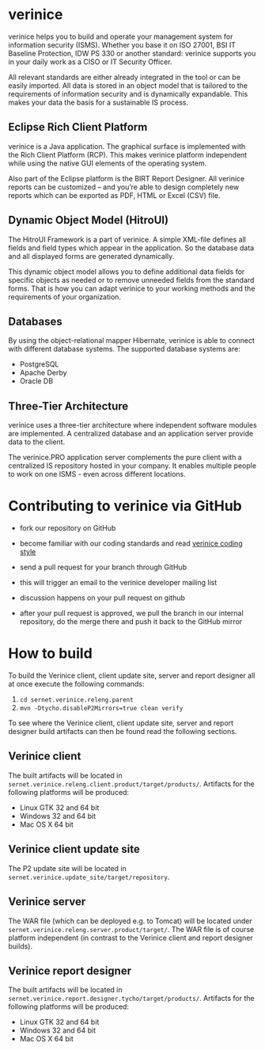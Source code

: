 # verinice

verinice helps you to build and operate your management system for
information security (ISMS). Whether you base it on ISO 27001, BSI IT
Baseline Protection, IDW PS 330 or another standard: verinice supports
you in your daily work as a CISO or IT Security Officer.

All relevant standards are either already integrated in the tool or can
be easily imported. All data is stored in an object model that is
tailored to the requirements of information security and is dynamically
expandable. This makes your data the basis for a sustainable IS process.

## Eclipse Rich Client Platform

verinice is a Java application. The graphical surface is implemented
with the Rich Client Platform (RCP). This makes verinice platform
independent while using the native GUI elements of the operating system.

Also part of the Eclipse platform is the BIRT Report Designer. All
verinice reports can be customized – and you’re able to design
completely new reports which can be exported as PDF, HTML or Excel (CSV)
file.

## Dynamic Object Model (HitroUI)

The HitroUI Framework is a part of verinice. A simple XML-file defines
all fields and field types which appear in the application. So the
database data and all displayed forms are generated dynamically.

This dynamic object model allows you to define additional data fields
for specific objects as needed or to remove unneeded fields from the
standard forms. That is how you can adapt verinice to your working
methods and the requirements of your organization.

## Databases


By using the object-relational mapper Hibernate, verinice is able to
connect with different database systems. The supported database systems
are:

- PostgreSQL
- Apache Derby
- Oracle DB

## Three-Tier Architecture


verinice uses a three-tier architecture where independent software
modules are implemented. A centralized database and an application
server provide data to the client.

The verinice.PRO application server complements the pure client with a
centralized IS repository hosted in your company. It enables multiple
people to work on one ISMS - even across different locations.

# Contributing to verinice via GitHub

- fork our repository on GitHub

- become familiar with our coding standards and read [verinice coding
  style](CODINGSTYLE.md)

- send a pull request for your branch through GitHub

- this will trigger an email to the verinice developer mailing list

- discussion happens on your pull request on github

- after your pull request is approved, we pull the branch in our
  internal repository, do the merge there and push it back to the
  GitHub mirror

# How to build

To build the Verinice client, client update site, server and
report designer all at once execute the following commands:

1. `cd sernet.verinice.releng.parent`
1. `mvn -Dtycho.disableP2Mirrors=true clean verify`

To see where the Verinice client, client update site, server
and report designer build artifacts can then be found
read the following sections.

## Verinice client

The built artifacts will be located in
`sernet.verinice.releng.client.product/target/products/`.
Artifacts for the following platforms will be produced:

* Linux GTK 32 and 64 bit
* Windows 32 and 64 bit
* Mac OS X 64 bit

## Verinice client update site

The P2 update site will be located in
`sernet.verinice.update_site/target/repository`.

## Verinice server

The WAR file (which can be deployed e.g. to Tomcat)
will be located under `sernet.verinice.releng.server.product/target/`.
The WAR file is of course platform independent (in contrast to
the Verinice client and report designer builds).

## Verinice report designer

The built artifacts will be located in
`sernet.verinice.report.designer.tycho/target/products/`.
Artifacts for the following platforms will be produced:

* Linux GTK 32 and 64 bit
* Windows 32 and 64 bit
* Mac OS X 64 bit
